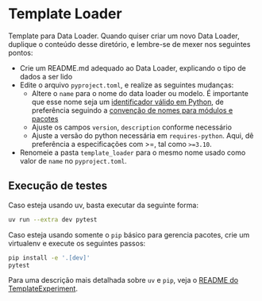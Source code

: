 # Template Loader

Template para Data Loader. Quando quiser criar um novo Data Loader, duplique o conteúdo desse diretório, e lembre-se de mexer nos seguintes pontos:

- Crie um README.md adequado ao Data Loader, explicando o tipo de dados a ser lido
- Edite o arquivo `pyproject.toml`, e realize as seguintes mudanças:
    - Altere o `name` para o nome do data loader ou modelo. É importante que esse nome seja um [identificador válido em Python](https://docs.python.org/3/reference/lexical_analysis.html#identifiers), de preferência seguindo a [convenção de nomes para módulos e pacotes](https://peps.python.org/pep-0008/#package-and-module-names)
    - Ajuste os campos `version`, `description` conforme necessário
    - Ajuste a versão do python necessária em `requires-python`. Aqui, dê preferência a especificações com >=, tal como `>=3.10`.
- Renomeie a pasta `template_loader` para o mesmo nome usado como valor de `name` no `pyproject.toml`.

## Execução de testes

Caso esteja usando uv, basta executar da seguinte forma:

```bash
uv run --extra dev pytest
```

Caso esteja usando somente o `pip` básico para gerencia pacotes, crie um virtualenv e execute os seguintes passos:

```bash
pip install -e '.[dev]'
pytest
```

Para uma descrição mais detalhada sobre `uv` e `pip`, veja o [README do TemplateExperiment](../../experiments/TemplateExperiment/README.md).
